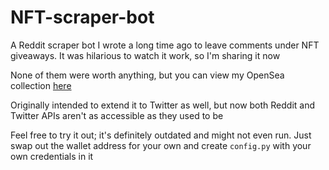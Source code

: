 # NFT-scraper-bot
A Reddit scraper bot I wrote a long time ago to leave comments under NFT giveaways. It was hilarious to watch it work, so I'm sharing it now

None of them were worth anything, but you can view my OpenSea collection [here](https://opensea.io/burgereatingrat/collected)

Originally intended to extend it to Twitter as well, but now both Reddit and Twitter APIs aren't as accessible as they used to be

Feel free to try it out; it's definitely outdated and might not even run. Just swap out the wallet address for your own and create `config.py` with your own credentials in it 
